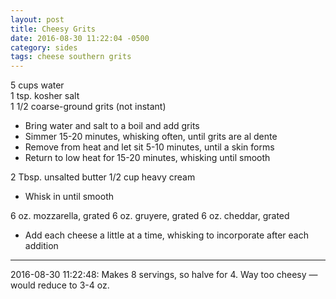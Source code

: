 ```yaml
---
layout: post
title: Cheesy Grits
date: 2016-08-30 11:22:04 -0500
category: sides
tags: cheese southern grits
---
```

5 cups water  
1 tsp. kosher salt  
1 1/2 coarse-ground grits (not instant)  
<ul>
 	<li>Bring water and salt to a boil and add grits</li>
 	<li>Simmer 15-20 minutes, whisking often, until grits are al dente</li>
 	<li>Remove from heat and let sit 5-10 minutes, until a skin forms</li>
 	<li>Return to low heat for 15-20 minutes, whisking until smooth</li>
</ul>
2 Tbsp. unsalted butter  
1/2 cup heavy cream  
<ul>
 	<li>Whisk in until smooth</li>
</ul>
6 oz. mozzarella, grated  
6 oz. gruyere, grated  
6 oz. cheddar, grated  
<ul>
 	<li>Add each cheese a little at a time, whisking to incorporate after each addition</li>
</ul>

---

2016-08-30 11:22:48: Makes 8 servings, so halve for 4.  Way too cheesy — would
reduce to 3-4 oz.
